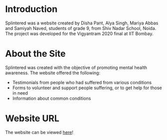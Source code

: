 # Introduction

Splintered was a website created by Disha Pant, Alya Singh, Mariya Abbas and Samiyah Naved, students of grade 9, from Shiv Nadar School, Noida. 
The project was developed for the Vigyantram 2020 final at IIT Bombay. 

# About the Site

Splintered was created with the objective of promoting mental health awareness. The website offered the following:
* Testimonials from people who had suffered from various conditions
* Forms to volunteer and support people suffering, or to get help for those in need
* Information about common conditions 

# Website URL
The website can be viewed [here]()!
